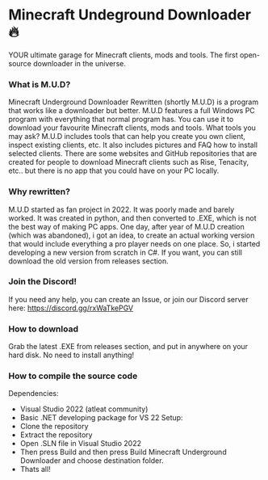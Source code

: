 # Minecraft Undeground Downloader :fire:
YOUR ultimate garage for Minecraft clients, mods and tools. The first open-source downloader in the universe.
### What is M.U.D?
Minecraft Underground Downloader Rewritten (shortly M.U.D) is a program that works like a downloader but better. M.U.D features a full Windows PC program with everything that normal program has. You can use it to download your favourite Minecraft clients, mods and tools. What tools you may ask? M.U.D includes tools that can help you create you own client, inspect existing clients, etc. It also includes pictures and FAQ how to install selected clients. There are some websites and GitHub repositories that are created for people to download Minecraft clients such as Rise, Tenacity, etc.. but there is no app that you could have on your PC locally.
### Why rewritten?
M.U.D started as fan project in 2022. It was poorly made and barely worked. It was created in python, and then converted to .EXE, which is not the best way of making PC apps. One day, after year of M.U.D creation (which was abandoned), i got an idea, to create an actual working version that would include everything a pro player needs on one place. So, i started developing a new version from scratch in C#. If you want, you can still download the old version from releases section.
### Join the Discord!
If you need any help, you can create an Issue, or join our Discord server here: https://discord.gg/rxWaTkePGV 
### How to download
Grab the latest .EXE from releases section, and put in anywhere on your hard disk. No need to install anything!
### How to compile the source code
Dependencies:
- Visual Studio 2022 (atleat community)
- Basic .NET developing package for VS 22
Setup:
- Clone the repository
- Extract the repository
- Open .SLN file in Visual Studio 2022
- Then press Build and then press Build Minecraft Underground Downloader and choose destination folder.
- Thats all!

